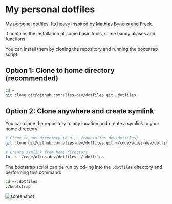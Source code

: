# My personal dotfiles

My personal dotfiles. Its heavy inspired by [Mathias Bynens](https://github.com/mathiasbynens/dotfiles) and [Freek](https://freek.dev/uses).

It contains the installation of some basic tools, some handy aliases and functions.

You can install them by cloning the repository and running the bootstrap script.

## Option 1: Clone to home directory (recommended)

```bash
cd ~
git clone git@github.com:alies-dev/dotfiles.git .dotfiles
```

## Option 2: Clone anywhere and create symlink

You can clone the repository to any location and create a symlink to your home directory:

```bash
# Clone to any directory (e.g., ~/code/alies-dev/dotfiles)
git clone git@github.com:alies-dev/dotfiles.git ~/code/alies-dev/dotfiles

# Create symlink from home directory
ln -s ~/code/alies-dev/dotfiles ~/.dotfiles
```

The bootstrap script can be run by cd-ing into the `.dotfiles` directory and performing this command:

```bash
cd ~/.dotfiles
./bootstrap
```

![screenshot](https://freekmurze.github.io/dotfiles/screenshot.png)
